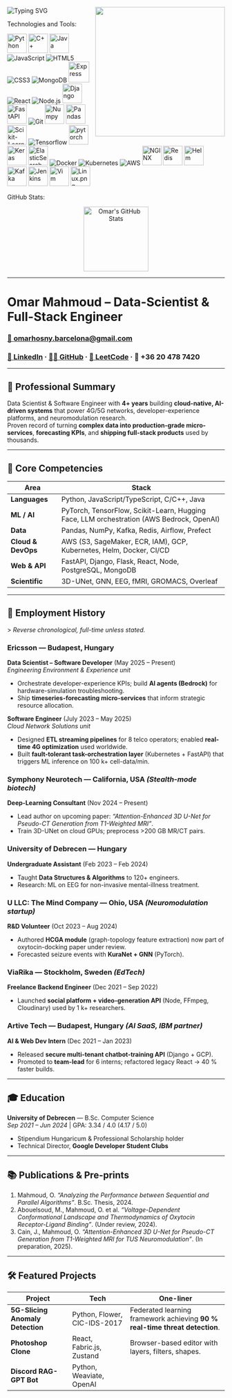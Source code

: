 <p align="left">
  <img src="https://readme-typing-svg.herokuapp.com/?font=Fira+Code&duration=4000&pause=1000&color=00BFFF&width=435&lines=Hey+there%2C+I'm+Omar!" alt="Typing SVG">
<!--   <img src="https://i.imgur.com/WtVOjr6.gif" alt="Coding GIF" width="200" align="right"> -->
  <img src="https://64.media.tumblr.com/75ee871c3c70501014511f527b342213/74bb6bc1ad2987d5-a1/s1280x1920/ae89e529ec10b97daff14c6aa3db56e663fbe416.gif" width=300 align="right">
</p>

Technologies and Tools:
  <p align="left">
  <img src="https://img.icons8.com/?size=100&id=13441&format=png&color=000000" alt="Python" width=45 height=45 />
  <img src="https://icon.icepanel.io/Technology/svg/C%2B%2B-%28CPlusPlus%29.svg" width=45 height=45 alt="C++"/>
  <img src="https://img.icons8.com/?size=100&id=13679&format=png&color=000000" alt="Java" width=45 height=45 />
  <img src="https://img.icons8.com/color/48/000000/javascript.png" alt="JavaScript" />
  <img src="https://img.icons8.com/color/48/000000/html-5.png" alt="HTML5" />
  <img src="https://img.icons8.com/color/48/000000/css3.png" alt="CSS3" />
  <img src="https://img.icons8.com/color/48/000000/mongodb.png" alt="MongoDB" />
  <img src="https://img.icons8.com/fluency/48/000000/express-js.png" alt="Express" width="48" height="48" />
  <img src="https://img.icons8.com/color/48/000000/react-native.png" alt="React" />
  <img src="https://img.icons8.com/color/48/000000/nodejs.png" alt="Node.js" />
  <img src="https://img.icons8.com/?size=100&id=qc3TyHJPxEoH&format=png&color=000000" alt="Django" width=45 height=45/>
  <img src="https://icon.icepanel.io/Technology/svg/FastAPI.svg" alt="FastAPI" width=45 height=45/>
  <img src="https://img.icons8.com/color/48/000000/git.png" alt="Git" />
  <img src="https://img.icons8.com/?size=100&id=aR9CXyMagKIS&format=png&color=000000" alt="Numpy" width=45 height=45/>
  <img src="https://img.icons8.com/?size=100&id=xSkewUSqtErH&format=png&color=000000" alt="Pandas" width=45 height=45/>
  <img src="https://icon.icepanel.io/Technology/svg/scikit-learn.svg" alt="Scikit-Learn" width=45 height=45 />
  <img src="https://img.icons8.com/color/48/000000/tensorflow.png" alt="Tensorflow" />
  <img src="https://img.icons8.com/?size=100&id=O6SWwpPIM0GB&format=png&color=000000" alt="pytorch" width=45 height=45/>
  <img src="https://icon.icepanel.io/Technology/svg/Keras.svg" alt="Keras" width=45 height=45/>
  <img src="https://icon.icepanel.io/Technology/png-shadow-512/Elastic-Search.png" alt="ElasticSearch" width=45 height=45/>
  <img src="https://img.icons8.com/color/48/000000/docker.png" alt="Docker" />
  <img src="https://img.icons8.com/color/48/000000/kubernetes.png" alt="Kubernetes" />
  <img src="https://img.icons8.com/color/48/000000/amazon-web-services.png" alt="AWS" />
  <img src="https://icon.icepanel.io/Technology/svg/NGINX.svg" alt="NGINX" width=45 height=45/>
  <img src="https://icon.icepanel.io/Technology/svg/Redis.svg" alt="Redis" width=45 height=45/>
  <img src="https://icon.icepanel.io/Technology/png-shadow-512/Helm.png" alt="Helm" width=45 height=45/>
  <img src="https://icon.icepanel.io/Technology/png-shadow-512/Apache-Kafka.png" alt="Kafka" width=45 height=45/>
  <img src="https://icon.icepanel.io/Technology/svg/Jenkins.svg" alt="Jenkins" width=45 height=45/>
  <img src="https://icon.icepanel.io/Technology/svg/Vim.svg" alt="Vim" width=45 height=45/>
  <img src="https://icon.icepanel.io/Technology/png-shadow-512/Linux.png" alt="Linux.png" width=45 height=45/>
  
  
  
</p>

GitHub Stats:
<p align="center">
  <img src="https://github-readme-stats.vercel.app/api?username=Omar-Hosni&show_icons=true&theme=graywhite&border_color=4F4F4F&bg_color=00000000&title_color=00BFFF&icon_color=00BFFF&text_color=5F9EA0" alt="Omar's GitHub Stats" height="150"/>
</p>



---
# Omar Mahmoud – Data-Scientist & Full-Stack Engineer
### [📧 omarhosny.barcelona@gmail.com](mailto:omarhosny.barcelona@gmail.com)
### [💼 LinkedIn](https://linkedin.com) · [👨‍💻 GitHub](https://github.com) · [🧠 LeetCode](https://leetcode.com) · 📱 +36 20 478 7420
---

## 🎯 Professional Summary
Data Scientist & Software Engineer with **4+ years** building **cloud-native, AI-driven systems** that power 4G/5G networks, developer-experience platforms, and neuromodulation research.  
Proven record of turning **complex data into production-grade micro-services**, **forecasting KPIs**, and **shipping full-stack products** used by thousands.

---

## 🚀 Core Competencies
| Area | Stack |
|---|---|
| **Languages** | Python, JavaScript/TypeScript, C/C++, Java |
| **ML / AI** | PyTorch, TensorFlow, Scikit-Learn, Hugging Face, LLM orchestration (AWS Bedrock, OpenAI) |
| **Data** | Pandas, NumPy, Kafka, Redis, Airflow, Prefect |
| **Cloud & DevOps** | AWS (S3, SageMaker, ECR, IAM), GCP, Kubernetes, Helm, Docker, CI/CD |
| **Web & API** | FastAPI, Django, Flask, React, Node, PostgreSQL, MongoDB |
| **Scientific** | 3D-UNet, GNN, EEG, fMRI, GROMACS, Overleaf |

---

## 🏢 Employment History
&gt; *Reverse chronological, full-time unless stated.*

### Ericsson — Budapest, Hungary  
**Data Scientist – Software Developer** (May 2025 – Present)  
*Engineering Environment & Experience unit*  
- Orchestrate developer-experience KPIs; build **AI agents (Bedrock)** for hardware-simulation troubleshooting.  
- Ship **timeseries-forecasting micro-services** that inform strategic resource allocation.

**Software Engineer** (July 2023 – May 2025)  
*Cloud Network Solutions unit*  
- Designed **ETL streaming pipelines** for 8 telco operators; enabled **real-time 4G optimization** used worldwide.  
- Built **fault-tolerant task-orchestration layer** (Kubernetes + FastAPI) that triggers ML inference on 100 k+ cell-data/min.

### Symphony Neurotech — California, USA *(Stealth-mode biotech)*  
**Deep-Learning Consultant** (Nov 2024 – Present)  
- Lead author on upcoming paper: *“Attention-Enhanced 3D U-Net for Pseudo-CT Generation from T1-Weighted MRI”*.  
- Train 3D-UNet on cloud GPUs; preprocess &gt;200 GB MR/CT pairs.

### University of Debrecen — Hungary  
**Undergraduate Assistant** (Feb 2023 – Feb 2024)  
- Taught **Data Structures & Algorithms** to 120+ engineers.  
- Research: ML on EEG for non-invasive mental-illness treatment.

### U LLC: The Mind Company — Ohio, USA *(Neuromodulation startup)*  
**R&D Volunteer** (Oct 2023 – Aug 2024)  
- Authored **HCGA module** (graph-topology feature extraction) now part of oxytocin-docking paper under review.  
- Forecasted seizure events with **KuraNet + GNN** (PyTorch).

### ViaRika — Stockholm, Sweden *(EdTech)*  
**Freelance Backend Engineer** (Dec 2021 – Sep 2022)  
- Launched **social platform + video-generation API** (Node, FFmpeg, Cloudinary) used by 1 k+ researchers.

### Artive Tech — Budapest, Hungary *(AI SaaS, IBM partner)*  
**AI & Web Dev Intern** (Dec 2021 – Jan 2023)  
- Released **secure multi-tenant chatbot-training API** (Django + GCP).  
- Promoted to **team-lead** for 6 interns; refactored legacy React → 40 % faster builds.

---

## 🎓 Education
**University of Debrecen** — B.Sc. Computer Science  
*Sep 2021 – Jun 2024* | GPA: 3.34 / 4.0 (4.17 / 5.0)  
- Stipendium Hungaricum & Professional Scholarship holder  
- Technical Director, **Google Developer Student Clubs**

---

## 📚 Publications & Pre-prints
1. Mahmoud, O. *“Analyzing the Performance between Sequential and Parallel Algorithms”*. B.Sc. Thesis, 2024.  
2. Abouelsoud, M., Mahmoud, O. et al. *“Voltage-Dependent Conformational Landscape and Thermodynamics of Oxytocin Receptor-Ligand Binding”*. (Under review, 2024).  
3. Cain, J., Mahmoud, O. *“Attention-Enhanced 3D U-Net for Pseudo-CT Generation from T1-Weighted MRI for TUS Neuromodulation”*. (In preparation, 2025).

---

## 🛠️ Featured Projects
| Project | Tech | One-liner |
|---|---|---|
| **5G-Slicing Anomaly Detection** | Python, Flower, CIC-IDS-2017 | Federated learning framework achieving **90 % real-time threat detection**. |
| **Photoshop Clone** | React, Fabric.js, Zustand | Browser-based editor with layers, filters, shapes. |
| **Discord RAG-GPT Bot** | Python, Weaviate, OpenAI |
